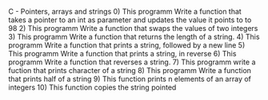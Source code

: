 C - Pointers, arrays and strings
0) This programm Write a function that takes a pointer to an int as parameter and updates the value it points to to 98
2) This programm Write a function that swaps the values of two integers
3) This programm Write a function that returns the length of a string.
4) This programm Write a function that prints a string, followed by a new line
5) This programm Write a function that prints a string, in reverse
6) This programm Write a function that reverses a string.
7) This programm write a fuction that prints character of a string
8) This programm Write a function that prints half of a string
9) This function prints n elements of an array of integers
10) This function copies the string pointed 
